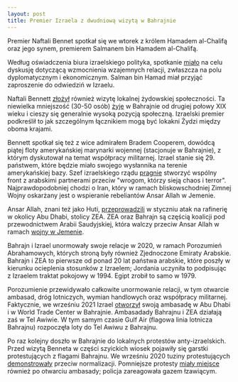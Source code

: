 ```yaml
---
layout: post
title: Premier Izraela z dwudniową wizytą w Bahrajnie
---
```

Premier Naftali Bennet spotkał się we wtorek z królem Hamadem al-Chalifą oraz jego synem, premierem Salmanem bin Hamadem al-Chalifą. 

Według oświadczenia biura izraelskiego polityka, spotkanie [miało](https://www.aljazeera.com/news/2022/2/14/israeli-prime-minister-lands-in-bahrain-in-first) na celu dyskusję dotyczącą wzmocnienia wzajemnych relacji, zwłaszcza na polu dyplomatycznym i ekonomicznym. Salman bin Hamad miał przyjąć zaproszenie do odwiedziń w Izraelu.

Naftali Bennett [złożył](https://www.thenationalnews.com/gulf-news/bahrain/2022/02/15/israel-pm-naftali-bennett-to-meet-bahrain-king-on-landmark-visit/) również wizytę lokalnej żydowskiej społeczności. Ta niewielka mniejszość (30-50 osób) [żyje](https://twitter.com/arabizmy/status/1488265233198383104) w Bahrajnie od drugiej połowy XIX wieku i cieszy się generalnie wysoką pozycją społeczną. Izraelski premier podkreślił to jak szczególnym łącznikiem mogą być lokakni Żydzi między oboma krajami. 

Bennett spotkał się też z wice admirałem Bradem Cooperem, dowódcą piątej floty amerykańskiej marynarki wojennej (stacjonuje w Bahrajnie), z którym dyskutował na temat współpracy militarnej. Izrael stanie się 29. państwem, które będzie miało swojego wysłannika na terenie amerykańskiej bazy. Szef izraelskiego rządu [pragnie](https://www.reuters.com/world/middle-east/israel-seeks-new-regional-bloc-with-arab-partners-bennett-says-bahrain-2022-02-15/) stworzyć wspólny front z arabskimi partnerami przeciw "wrogom, którzy sieją chaos i terror". Najprawdopodobniej chodzi o Iran, który w ramach bliskowschodniej Zimnej Wojny oskarżany jest o wspieranie rebeliantów Ansar Allah w Jemenie.

Ansar Allah, znani też jako Huti, [przeprowadzili](https://www.aljazeera.com/news/2022/2/3/timeline-uae-drone-missile-attacks-houthis-yemen) w styczniu atak na rafinerię w okolicy Abu Dhabi, stolicy ZEA. ZEA oraz Bahrajn są częścią koalicji pod przewodnictwem Arabii Saudyjskiej, która walczy przeciw Ansar Allah w ramach [wojny w Jemenie](https://www.bbc.com/news/world-middle-east-29319423). 

Bahrajn i Izrael unormowały swoje relacje w 2020, w ramach Porozumień Abrahamowych, których stroną były również Zjednoczone Emiraty Arabskie. Bahrajn i ZEA to pierwsze od ponad 20 lat państwa arabskie, które poszły w kierunku ocieplenia stosunków z Izraelem; Jordania uczyniła to podpisując z Izraelem traktat pokojowy w 1994. Egipt zrobił to samo w 1979.

Porozumienie przewidywało całkowite unormowanie relacji, w tym otwarcie ambasad, dróg lotniczych, wymian handlowych oraz współpracy militarnej. Faktycznie, we wrześniu 2021 Izrael [otworzył](https://www.timesofisrael.com/lapid-inaugurates-israeli-embassy-in-bahrain/) swoją ambasadę w Abu Dhabi i  w World Trade Center w Bahrajnie. Ambasadady Bahrajnu i ZEA działają zaś w Tel Awiwie. W tym samym czasie Gulf Air (flagowa linia lotnicza Bahrajnu) rozpoczęła loty do Tel Awiwu z Bahrajnu. 

Po raz kolejny doszło w Bahrajnie do lokalnych protestów anty-izraelskich. Przed wizytą Benneta w części szyickich wiosek pojawiły się garstki protestujących z flagami Bahrajnu. We wrześniu 2020 tuziny protestujących [demonstrowały](https://www.timesofisrael.com/bahrainis-protest-us-sponsored-israel-normalization-deal/) przeciw normalizacji. Pomniejsze protesty [miały miejsce](https://www.france24.com/en/live-news/20211001-protests-in-bahrain-over-new-israeli-embassy) również po otwarciu ambasady; policja zareagowała gazem łzawiącym.
